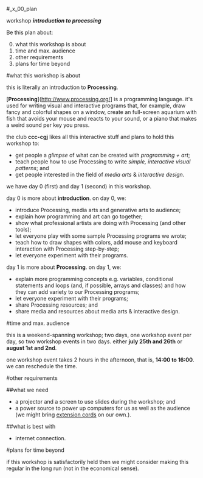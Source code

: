 #_x_00_plan

workshop **_introduction to processing_**

Be this plan about:

0. what this workshop is about
1. time and max. audience
2. other requirements
3. plans for time beyond

#what this workshop is about

this is literally an introduction to **Processing**.

[**Processing**](http://www.processing.org/] is a programming language.
it's used for writing visual and interactive programs that, for example, draw fancy and colorful shapes on a window, create an full-screen aquarium with fish that avoids your mouse and reacts to your sound, or a piano that makes a weird sound per key you press.

the club **ccc-cgj** likes all this interactive stuff and plans to hold this workshop to:

* get people a _glimpse_ of what can be created with _programming + art_;
* teach people how to use Processing to write _simple, interactive visual patterns_; and
* get people interested in the field of _media arts_ & _interactive design_.

we have day 0 (first) and day 1 (second) in this workshop.

day 0 is more about **introduction**. on day 0, we:

* introduce Processing, media arts and generative arts to audience;
* explain how programming and art can go together;
* show what professional artists are doing with Processing (and other tools);
* let everyone play with some sample Processing programs we wrote;
* teach how to draw shapes with colors, add mouse and keyboard interaction with Processing step-by-step;
* let everyone experiment with their programs.

day 1 is more about **Processing**. on day 1, we:

* explain more programming concepts e.g. variables, conditional statements and loops (and, if possible, arrays and classes) and how they can add variety to our Processing programs;
* let everyone experiment with their programs;
* share Processing resources; and
* share media and resources about media arts & interactive design.

#time and max. audience

this is a weekend-spanning workshop; two days, one workshop event per day, so two workshop events in two days.
either **july 25th and 26th** or **august 1st and 2nd**.

one workshop event takes 2 hours in the afternoon, that is, **14:00 to 16:00**. we can reschedule the time.

#other requirements

##what we need

* a projector and a screen to use slides during the workshop; and
* a power source to power up computers for us as well as the audience (we might bring [extension cords](https://en.wikipedia.org/wiki/Power_strip) on our own.).

##what is best with

* internet connection.

#plans for time beyond

if this workshop is satisfactorily held then we might consider making this regular in the long run (not in the economical sense).
